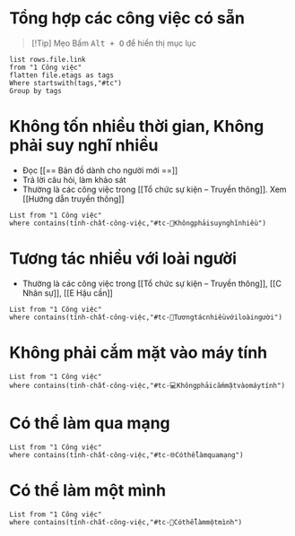 # Tổng hợp các công việc có sẵn
> [!Tip] Mẹo
> Bấm <kbd>Alt + O</kbd> để hiển thị mục lục

```dataview
list rows.file.link
from "1 Công việc" 
flatten file.etags as tags 
Where startswith(tags,"#tc")
Group by tags
```

# Không tốn nhiều thời gian, Không phải suy nghĩ nhiều
- Đọc [[== Bản đồ dành cho người mới ==]]
- Trả lời câu hỏi, làm khảo sát
- Thường là các công việc trong [[Tổ chức sự kiện – Truyền thông]]. Xem [[Hướng dẫn truyền thông]]
```dataview 
List from "1 Công việc" 
where contains(tính-chất-công-việc,"#tc-🧠Khôngphảisuynghĩnhiều")
```

# Tương tác nhiều với loài người
- Thường là các công việc trong [[Tổ chức sự kiện – Truyền thông]], [[C Nhân sự]], [[E Hậu cần]]
```dataview
List from "1 Công việc" 
where contains(tính-chất-công-việc,"#tc-🥳Tươngtácnhiềuvớiloàingười")
```

# Không phải cắm mặt vào máy tính
```dataview
List from "1 Công việc" 
where contains(tính-chất-công-việc,"#tc-💻Khôngphảicắmmặtvàomáytính")
```
# Có thể làm qua mạng
```dataview
List from "1 Công việc" 
where contains(tính-chất-công-việc,"#tc-🌐Cóthểlàmquamạng")
```

# Có thể làm một mình
```dataview
List from "1 Công việc" 
where contains(tính-chất-công-việc,"#tc-🧍Cóthểlàmmộtmình")
```